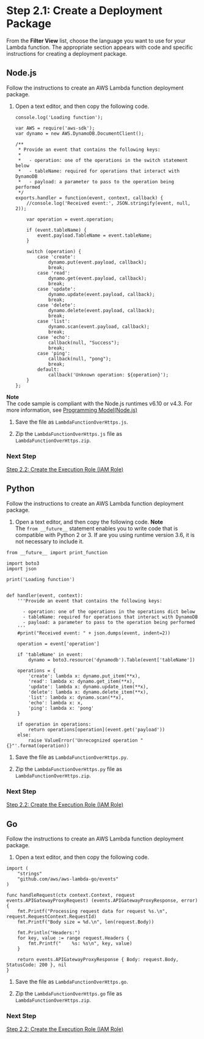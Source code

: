 # Step 2\.1: Create a Deployment Package<a name="with-on-demand-https-example-deployment-pkg"></a>

From the **Filter View** list, choose the language you want to use for your Lambda function\. The appropriate section appears with code and specific instructions for creating a deployment package\.

## Node\.js<a name="with-kinesis-example-deployment-pkg-nodejs1"></a>

Follow the instructions to create an AWS Lambda function deployment package\. 

1. Open a text editor, and then copy the following code\. 

   ```
   console.log('Loading function');
   
   var AWS = require('aws-sdk');
   var dynamo = new AWS.DynamoDB.DocumentClient();
   
   /**
    * Provide an event that contains the following keys:
    *
    *   - operation: one of the operations in the switch statement below
    *   - tableName: required for operations that interact with DynamoDB
    *   - payload: a parameter to pass to the operation being performed
    */
   exports.handler = function(event, context, callback) {
       //console.log('Received event:', JSON.stringify(event, null, 2));
   
       var operation = event.operation;
   
       if (event.tableName) {
           event.payload.TableName = event.tableName;
       }
   
       switch (operation) {
           case 'create':
               dynamo.put(event.payload, callback);
               break;
           case 'read':
               dynamo.get(event.payload, callback);
               break;
           case 'update':
               dynamo.update(event.payload, callback);
               break;
           case 'delete':
               dynamo.delete(event.payload, callback);
               break;
           case 'list':
               dynamo.scan(event.payload, callback);
               break;
           case 'echo':
               callback(null, "Success");
               break;
           case 'ping':
               callback(null, "pong");
               break;
           default:
               callback('Unknown operation: ${operation}');
       }
   };
   ```
**Note**  
The code sample is compliant with the Node\.js runtimes v6\.10 or v4\.3\. For more information, see [Programming Model\(Node\.js\)](programming-model.md)

1. Save the file as `LambdaFunctionOverHttps.js`\. 

1. Zip the `LambdaFunctionOverHttps.js` file as `LambdaFunctionOverHttps.zip`\. 

### Next Step<a name="create-deployment-pkg-nodejs-next-step1"></a>

 [Step 2\.2: Create the Execution Role \(IAM Role\)](with-on-demand-https-example-create-iam-role.md) 

## Python<a name="with-kinesis-example-deployment-pkg-python1"></a>

 Follow the instructions to create an AWS Lambda function deployment package\. 

1.  Open a text editor, and then copy the following code\. 
**Note**  
The `from __future__` statement enables you to write code that is compatible with Python 2 or 3\. If are you using runtime version 3\.6, it is not necessary to include it\.

   ```
   from __future__ import print_function
   
   import boto3
   import json
   
   print('Loading function')
   
   
   def handler(event, context):
       '''Provide an event that contains the following keys:
   
         - operation: one of the operations in the operations dict below
         - tableName: required for operations that interact with DynamoDB
         - payload: a parameter to pass to the operation being performed
       '''
       #print("Received event: " + json.dumps(event, indent=2))
   
       operation = event['operation']
   
       if 'tableName' in event:
           dynamo = boto3.resource('dynamodb').Table(event['tableName'])
   
       operations = {
           'create': lambda x: dynamo.put_item(**x),
           'read': lambda x: dynamo.get_item(**x),
           'update': lambda x: dynamo.update_item(**x),
           'delete': lambda x: dynamo.delete_item(**x),
           'list': lambda x: dynamo.scan(**x),
           'echo': lambda x: x,
           'ping': lambda x: 'pong'
       }
   
       if operation in operations:
           return operations[operation](event.get('payload'))
       else:
           raise ValueError('Unrecognized operation "{}"'.format(operation))
   ```

1. Save the file as `LambdaFunctionOverHttps.py`\. 

1.  Zip the `LambdaFunctionOverHttps.py` file as `LambdaFunctionOverHttps.zip`\. 

### Next Step<a name="create-deployment-pkg-python-next-step1"></a>

 [Step 2\.2: Create the Execution Role \(IAM Role\)](with-on-demand-https-example-create-iam-role.md) 

## Go<a name="with-kinesis-example-deployment-pkg-go"></a>

 Follow the instructions to create an AWS Lambda function deployment package\. 

1.  Open a text editor, and then copy the following code\. 

   ```
   import (
       "strings"
       "github.com/aws/aws-lambda-go/events"
   )
   
   func handleRequest(ctx context.Context, request events.APIGatewayProxyRequest) (events.APIGatewayProxyResponse, error) {
       fmt.Printf("Processing request data for request %s.\n", request.RequestContext.RequestId)
       fmt.Printf("Body size = %d.\n", len(request.Body))
   
       fmt.Println("Headers:")
       for key, value := range request.Headers {
           fmt.Printf("    %s: %s\n", key, value)
       }
   
       return events.APIGatewayProxyResponse { Body: request.Body, StatusCode: 200 }, nil
   }
   ```

1. Save the file as `LambdaFunctionOverHttps.go`\. 

1.  Zip the `LambdaFunctionOverHttps.go` file as `LambdaFunctionOverHttps.zip`\. 

### Next Step<a name="create-deployment-pkg-go-next-step1"></a>

 [Step 2\.2: Create the Execution Role \(IAM Role\)](with-on-demand-https-example-create-iam-role.md) 